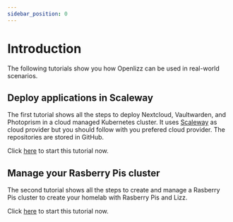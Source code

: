 ```yaml
---
sidebar_position: 0
---
```


# Introduction

The following tutorials show you how Openlizz can be used in real-world scenarios.

## Deploy applications in Scaleway

The first tutorial shows all the steps to deploy Nextcloud, Vaultwarden, and Photoprism in a cloud managed Kubernetes cluster.
It uses [Scaleway](https://www.scaleway.com/en/) as cloud provider but you should follow with you prefered cloud provider.
The repositories are stored in GitHub.

Click [here](/docs/category/deploy-applications-in-scaleway) to start this tutorial now.

## Manage your Rasberry Pis cluster

The second tutorial shows all the steps to create and manage a Rasberry Pis cluster to create your homelab with Rasberry Pis and Lizz.

Click [here](/docs/category/manage-your-rasberry-pis-cluster) to start this tutorial now.
